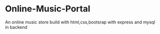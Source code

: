 # Online-Music-Portal
An online music  store build with html,css,bootsrap with express and mysql in backend

